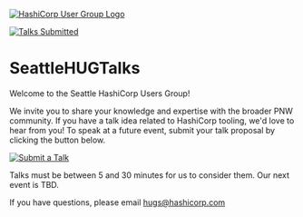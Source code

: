 <!-- Improved compatibility of back to top link: See: https://github.com/othneildrew/Best-README-Template/pull/73 -->

[![HashiCorp User Group Logo](https://secure.meetupstatic.com/photos/event/2/8/5/5/600_498550325.jpeg)](https://www.meetup.com/seattle-hashicorp-user-group/)

<a name="readme-top"></a>
[![Talks Submitted](https://img.shields.io/github/issues/AdamBouhmad/SeattleHUGTalks?label=Talks%20Submitted)](https://github.com/AdamBouhmad/SeattleHUGTalks/issues)




# SeattleHUGTalks
Welcome to the Seattle HashiCorp Users Group!

We invite you to share your knowledge and expertise with the broader PNW community. If you have a talk idea related to HashiCorp tooling, we'd love to hear from you! To speak at a future event, submit your talk proposal by clicking the button below. 

[![Submit a Talk](https://img.shields.io/badge/Submit%20a%20Talk-Create%20Issue-blue.svg)](https://github.com/AdamBouhmad/SeattleHUGTalks/issues/new/choose)


Talks must be between 5 and 30 minutes for us to consider them. Our next event is TBD.

If you have questions, please email hugs@hashicorp.com

